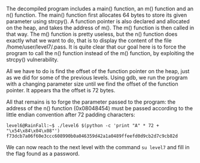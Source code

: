 The decompiled program includes a main() function, an m() function and an n() function. The main() function first allocates 64 bytes to store its given parameter using strcpy(). A function pointer is also declared and allocated on the heap, and takes the address of m(). The m() function is then called in that way. The m() function is pretty useless, but the n() function does exactly what we want to do, that is to display the content of the file /home/user/level7/.pass. It is quite clear that our goal here is to force the program to call the n() function instead of the m() function, by exploiting the strcpy() vulnerability.

All we have to do is find the offset of the function pointer on the heap, just as we did for some of the previous levels. Using gdb, we run the program with a changing parameter size until we find the offset of the function pointer. It appears tha the offset is 72 bytes.

All that remains is to forge the parameter passed to the program: the address of the n() function (0x08048454) must be passed according to the little endian convention after 72 padding characters:

```
level6@RainFall:~$ ./level6 $(python -c 'print "A" * 72 + "\x54\x84\x04\x08"')
f73dcb7a06f60e3ccc608990b0a046359d42a1a0489ffeefd0d9cb2d7c9cb82d
```
We can now reach to the next level with the command `su level7` and fill in the flag found as a password.